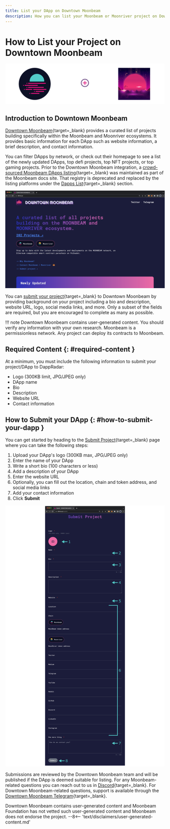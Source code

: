 ```yaml
---
title: List your DApp on Downtown Moonbeam
description: How you can list your Moonbeam or Moonriver project on Downtown Moonbeam, a listing platform for smart contracts and dapps deployed to Moonbeam and Moonriver.
---
```


# How to List your Project on Downtown Moonbeam
 
![Downtown Moonbeam banner image](/images/learn/dapps-list/dtmb/dtmb-banner.png)

## Introduction to Downtown Moonbeam 

[Downtown Moonbeam](https://www.dtmb.xyz/){target=_blank} provides a curated list of projects building specifically within the Moonbeam and Moonriver ecosystems. It provides basic information for each DApp such as website information, a brief description, and contact information.

You can filter DApps by network, or check out their homepage to see a list of the newly updated DApps, top defi projects, top NFT projects, or top gaming projects. Prior to the Downtown Moonbeam integration, a [crowd-sourced Moonbeam DApps listing](https://github.com/PureStake/moonbeam-project-directory){target=_blank} was maintained as part of the Moonbeam docs site. That registry is deprecated and replaced by the listing platforms under the [Dapps List](/learn/dapps-list/){target=_blank} section. 

![Downtown Moonbeam Home Page](/images/learn/dapps-list/dtmb/dtmb-1.png)

You can [submit your project](https://www.dtmb.xyz/submit){target=_blank} to Downtown Moonbeam by providing background on your project including a bio and description, website URL, logo, social media links, and more. Only a subset of the fields are required, but you are encouraged to complete as many as possible. 

!!! note
    Downtown Moonbeam contains user-generated content. You should verify any information with your own research. Moonbeam is a permissionless network. Any project can deploy its contracts to Moonbeam.

## Required Content {: #required-content }

At a minimum, you must include the following information to submit your project/DApp to DappRadar:

 - Logo (300KB limit, JPG/JPEG only)
 - DApp name
 - Bio
 - Description
 - Website URL
 - Contact information

## How to Submit your DApp {: #how-to-submit-your-dapp }

You can get started by heading to the [Submit Project](https://www.dtmb.xyz/submit){target=_blank} page where you can take the following steps:

 1. Upload your DApp's logo (300KB max, JPG/JPEG only)  
 2. Enter the name of your DApp
 3. Write a short bio (100 characters or less)
 4. Add a description of your DApp
 5. Enter the website URL
 6. Optionally, you can fill out the location, chain and token address, and social media links
 7. Add your contact information
 8. Click **Submit**

![How to Submit your DApp](/images/learn/dapps-list/dtmb/dtmb-2.png)

Submissions are reviewed by the Downtown Moonbeam team and will be published if the DApp is deemed suitable for listing. For any Moonbeam-related questions you can reach out to us in [Discord](https://discord.gg/moonbeam){target=_blank}. For Downtown Moonbeam-related questions, support is available through the [Downtown Moonbeam Telegram](https://t.me/dtmb_xyz){target=_blank}.


<div class="page-disclaimer">
  Downtown Moonbeam contains user-generated content and Moonbeam Foundation has not vetted such user-generated content and Moonbeam does not endorse the project.
  --8<-- 'text/disclaimers/user-generated-content.md'
</div>